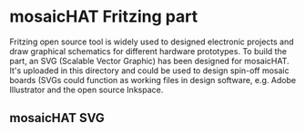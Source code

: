 # mosaicHAT Fritzing part

Fritzing open source tool is widely used to designed electronic projects and draw graphical schematics for different hardware prototypes. To build the part, an SVG (Scalable Vector Graphic) has been designed for mosaicHAT. It's uploaded in this directory and could be used to design spin-off mosaic boards (SVGs could function as working files in design software, e.g. Adobe Illustrator and the open source Inkspace.

## mosaicHAT SVG

